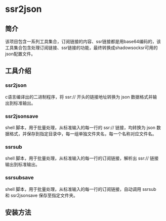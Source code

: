 # ssr2json

## 简介
该项目包含一系列工具集合，订阅链接的内容、ssr链接都是用base64编码的，该工具集合包含处理订阅链接、ssr链接的功能，最终转换成shadowsocksr可用的json配置文件。

## 工具介绍
### ssr2json
c语言编译出的二进制程序，将 ssr:// 开头的链接地址转换为 json 数据格式并输出到标准输出。
### ssr2jsonsave
shell 脚本，用于批量处理，从标准输入的每一行的 ssr:// 链接，均转换为 json 数据格式，并保存到指定目录中，每一组单独文件夹名，每一个名称对应文件名。
### ssrsub
shell 脚本，用于批量处理，从标准输入的每一行的订阅链接，解析出 ssr:// 链接输出到标准输出。
### ssrsubsave
shell 脚本，用于批量处理，从标准输入的每一行的订阅链接，自动调用 ssrsub 和 ssr2jsonsave 保存至指定文件夹。

## 安装方法
